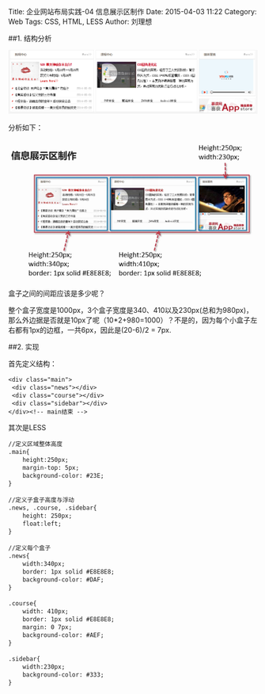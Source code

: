 Title: 企业网站布局实践-04 信息展示区制作
Date: 2015-04-03 11:22
Category: Web
Tags: CSS, HTML, LESS
Author: 刘理想

##1. 结构分析

![结构分析](images/qy-web-05.png)

分析如下：

![结构分析](images/qy-web-06.png)

盒子之间的间距应该是多少呢？

整个盒子宽度是1000px，3个盒子宽度是340、410以及230px(总和为980px)，那么外边据是否就是10px了呢（10*2+980=1000）？不是的，因为每个小盒子左右都有1px的边框，一共6px，因此是(20-6)/2 = 7px.

##2. 实现

首先定义结构：

```
<div class="main">
 <div class="news"></div>
 <div class="course"></div>
 <div class="sidebar"></div>
</div><!-- main结束 -->
```

其次是LESS

```
//定义区域整体高度
.main{
    height:250px;
    margin-top: 5px;
    background-color: #23E;
}

//定义子盒子高度与浮动
.news, .course, .sidebar{
    height: 250px;
    float:left;
}

//定义每个盒子
.news{
    width:340px;
    border: 1px solid #E8E8E8;
    background-color: #DAF;
}

.course{
    width: 410px;
    border: 1px solid #E8E8E8;
    margin: 0 7px;
    background-color: #AEF;
}

.sidebar{
    width:230px;
    background-color: #333;
}
```
